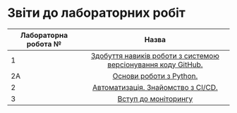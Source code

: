 # Звіти до лабораторних робіт
| Лабораторна робота № | Назва |
| ------------- |:------------------:| 
| 1 |  [ Здобуття навиків роботи з системою версіонування коду GitHub. ](https://github.com/Chemist-lab/Pryhoda_Andriy_IK_31/blob/master/lab1)  |
| 2A |  [ Основи роботи з Python. ](https://github.com/Chemist-lab/Pryhoda_Andriy_IK_31/tree/master/lab2a)  |
| 2 |  [ Автоматизація. Знайомство з CI/CD. ](https://github.com/Chemist-lab/Pryhoda_Andriy_IK_31/tree/master/lab2)  |
| 3 |  [ Вступ до моніторингу ](https://github.com/Chemist-lab/Pryhoda_Andriy_IK_31/tree/master/lab3)  |